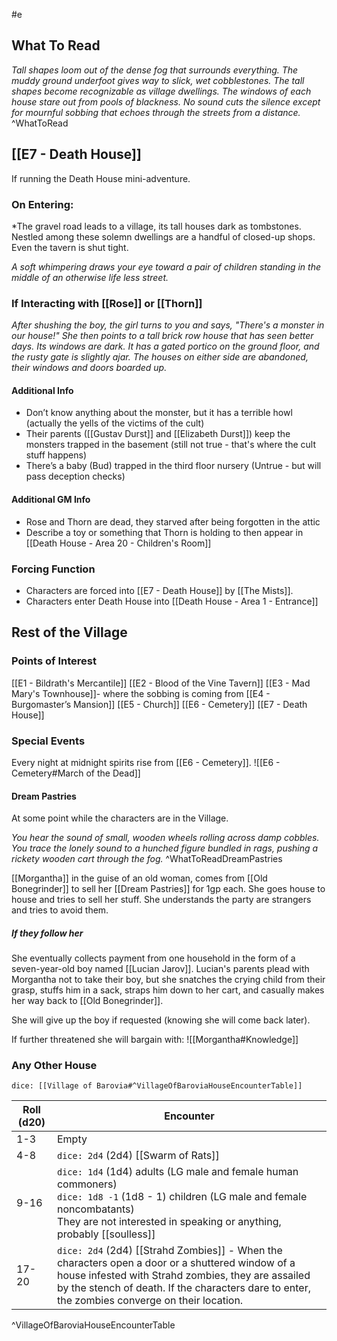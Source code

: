 #e 

## What To Read
*Tall shapes loom out of the dense fog that surrounds ev­erything. The muddy ground underfoot gives way to slick, wet cobblestones. The tall shapes become recognizable as village dwellings. The windows of each house stare out from pools of blackness. No sound cuts the silence except for mournful sobbing that echoes through the streets from a distance.*
^WhatToRead

## [[E7 - Death House]]
If running the Death House mini-adventure.
### On Entering:
*The gravel road leads to a village, its tall houses dark as tombstones. Nestled among these solemn dwellings are a handful of closed-up shops. Even the tavern is shut tight.

*A soft whimpering draws your eye toward a pair of children standing in the middle of an otherwise life­ less street.*

### If Interacting with [[Rose]] or [[Thorn]]
*After shushing the boy, the girl turns to you and says, "There's a monster in our house!" She then points to a tall brick row house that has seen better days. Its windows are dark. It has a gated portico on the ground floor, and the rusty gate is slightly ajar. The houses on either side are abandoned, their windows and doors boarded up.*

#### Additional Info
- Don’t know anything about the monster, but it has a terrible howl (actually the yells of the victims of the cult)
- Their parents ([[Gustav Durst]] and [[Elizabeth Durst]]) keep the monsters trapped in the basement (still not true - that's where the cult stuff happens)
- There’s a baby (Bud) trapped in the third floor nursery (Untrue - but will pass deception checks)

#### Additional GM Info
- Rose and Thorn are dead, they starved after being forgotten in the attic
- Describe a toy or something that Thorn is holding to then appear in [[Death House - Area 20 - Children's Room]]

### Forcing Function
- Characters are forced into [[E7 - Death House]] by [[The Mists]].
- Characters enter Death House into [[Death House - Area 1 - Entrance]]
## Rest of the Village

### Points of Interest
[[E1 - Bildrath's Mercantile]]
[[E2 - Blood of the Vine Tavern]]
[[E3 - Mad Mary's Townhouse]]- where the sobbing is coming from
[[E4 - Burgomaster’s Mansion]]
[[E5 - Church]]
[[E6 - Cemetery]]
[[E7 - Death House]]

### Special Events

Every night at midnight spirits rise from [[E6 - Cemetery]].
![[E6 - Cemetery#March of the Dead]]

#### Dream Pastries
At some point while the characters are in the Village. 

*You hear the sound of small, wooden wheels rolling across damp cobbles. You trace the lonely sound to a hunched figure bundled in rags, pushing a rickety wooden cart through the fog.*
^WhatToReadDreamPastries

[[Morgantha]] in the guise of an old woman, comes from [[Old Bonegrinder]] to sell her [[Dream Pastries]] for 1gp each. She goes house to house and tries to sell her stuff. She understands the party are strangers and tries to avoid them. 

##### If they follow her
She eventually collects payment from one household in the form of a seven-year-old boy named [[Lucian Jarov]]. Lucian's parents plead with Morgantha not to take their boy, but she snatches the crying child from their grasp, stuffs him in a sack, straps him down to her cart, and casually makes her way back to [[Old Bonegrinder]].

She will give up the boy if requested (knowing she will come back later).

If further threatened she will bargain with:
![[Morgantha#Knowledge]]
### Any Other House
`dice: [[Village of Barovia#^VillageOfBaroviaHouseEncounterTable]]`

| Roll (d20) | Encounter                                                                                                                                                                                                                                                 |
| ---------- | --------------------------------------------------------------------------------------------------------------------------------------------------------------------------------------------------------------------------------------------------------- |
| 1-3        | Empty                                                                                                                                                                                                                                                     |
| 4-8        | `dice: 2d4` (2d4) [[Swarm of Rats]]                                                                                                                                                                                                                       |
| 9-16       | `dice: 1d4` (1d4) adults (LG male and female human commoners)<br>`dice: 1d8 -1` (1d8 - 1) chil­dren (LG male and female noncombatants)<br>They are not interested in speaking or anything, probably [[soulless]]                                          |
| 17-20      | `dice: 2d4` (2d4) [[Strahd Zombies]] - When the characters open a door or a shuttered win­dow of a house infested with Strahd zombies, they are assailed by the stench of death. If the characters dare to enter, the zombies converge on their location. |
^VillageOfBaroviaHouseEncounterTable
